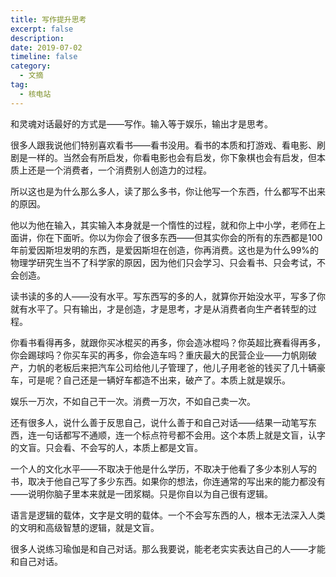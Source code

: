 ```yaml
---
title: 写作提升思考
excerpt: false
description: 
date: 2019-07-02
timeline: false
category:
  - 文摘
tag:
  - 核电站
---
```


和灵魂对话最好的方式是——写作。输入等于娱乐，输出才是思考。

很多人跟我说他们特别喜欢看书——看书没用。看书的本质和打游戏、看电影、刷剧是一样的。当然会有所启发，你看电影也会有启发，你下象棋也会有启发，但本质上还是一个消费者，一个消费别人创造力的过程。

所以这也是为什么那么多人，读了那么多书，你让他写一个东西，什么都写不出来的原因。

他以为他在输入，其实输入本身就是一个惰性的过程，就和你上中小学，老师在上面讲，你在下面听。你以为你会了很多东西——但其实你会的所有的东西都是100年前爱因斯坦发明的东西，是爱因斯坦在创造，你再消费。这也是为什么99%的物理学研究生当不了科学家的原因，因为他们只会学习、只会看书、只会考试，不会创造。

读书读的多的人——没有水平。写东西写的多的人，就算你开始没水平，写多了你就有水平了。只有输出，才是创造，才是思考，才是从消费者向生产者转型的过程。

你看书看得再多，就跟你买冰棍买的再多，你会造冰棍吗？你英超比赛看得再多，你会踢球吗？你买车买的再多，你会造车吗？重庆最大的民营企业——力帆刚破产，力帆的老板后来把汽车公司给他儿子管理了，他儿子用老爸的钱买了几十辆豪车，可是呢？自己还是一辆好车都造不出来，破产了。本质上就是娱乐。

娱乐一万次，不如自己干一次。消费一万次，不如自己卖一次。

还有很多人，说什么善于反思自己，说什么善于和自己对话——结果一动笔写东西，连一句话都写不通顺，连一个标点符号都不会用。这个本质上就是文盲，认字的文盲。只会看、不会写的人，本质上都是文盲。

一个人的文化水平——不取决于他是什么学历，不取决于他看了多少本别人写的书，取决于他自己写了多少东西。如果你的想法，你连通常的写出来的能力都没有——说明你脑子里本来就是一团浆糊。只是你自以为自己很有逻辑。

语言是逻辑的载体，文字是文明的载体。一个不会写东西的人，根本无法深入人类的文明和高级智慧的逻辑，就是文盲。

很多人说练习瑜伽是和自己对话。那么我要说，能老老实实表达自己的人——才能和自己对话。